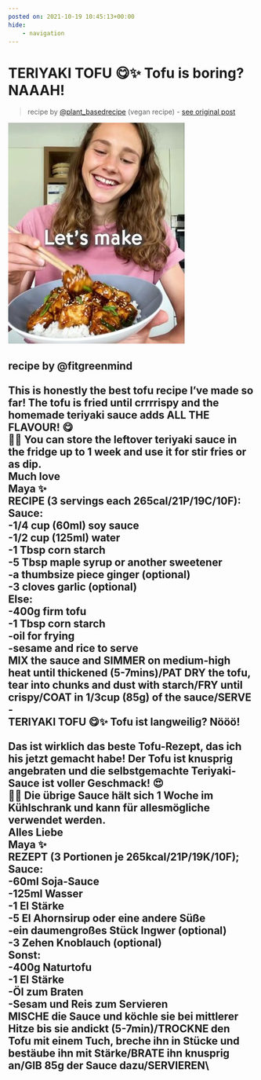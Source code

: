```yaml
---
posted on: 2021-10-19 10:45:13+00:00
hide:
    - navigation
---
```


# TERIYAKI TOFU 😋✨ Tofu is boring? NAAAH!  

> recipe by [@plant_basedrecipe](https://www.instagram.com/plant_basedrecipe/) 
(vegan recipe) - [see original post](https://instagram.com/p/CVNRK6OpLNA)

![](../img/plant_basedrecipe_19-10-2021_1010.png)

recipe by @fitgreenmind\
\
This is honestly the best tofu recipe I’ve made so far! The tofu is fried until crrrrispy and the homemade teriyaki sauce adds ALL THE FLAVOUR! 😋\
👩‍🍳 You can store the leftover teriyaki sauce in the fridge up to 1 week and use it for stir fries or as dip.\
Much love\
Maya ✨\
RECIPE (3 servings each 265cal/21P/19C/10F):\
Sauce:\
-1/4 cup (60ml) soy sauce\
-1/2 cup (125ml) water\
-1 Tbsp corn starch \
-5 Tbsp maple syrup or another sweetener \
-a thumbsize piece ginger (optional)\
-3 cloves garlic (optional) \
Else:\
-400g firm tofu\
-1 Tbsp corn starch\
-oil for frying\
-sesame and rice to serve\
MIX the sauce and SIMMER on medium-high heat until thickened (5-7mins)/PAT DRY the tofu, tear into chunks and dust with starch/FRY until crispy/COAT in 1/3cup (85g) of the sauce/SERVE\
-\
TERIYAKI TOFU 😋✨ Tofu ist langweilig? Nööö!\
\
Das ist wirklich das beste Tofu-Rezept, das ich his jetzt gemacht habe! Der Tofu ist knusprig angebraten und die selbstgemachte Teriyaki-Sauce ist voller Geschmack! 😍\
👩‍🍳 Die übrige Sauce hält sich 1 Woche im Kühlschrank und kann für allesmögliche verwendet werden.\
Alles Liebe\
Maya ✨\
REZEPT (3 Portionen je 265kcal/21P/19K/10F);\
Sauce:\
-60ml Soja-Sauce\
-125ml Wasser\
-1 El Stärke\
-5 El Ahornsirup oder eine andere Süße\
-ein daumengroßes Stück Ingwer (optional)\
-3 Zehen Knoblauch (optional)\
Sonst:\
-400g Naturtofu \
-1 El Stärke\
-Öl zum Braten\
-Sesam und Reis zum Servieren\
MISCHE die Sauce und köchle sie bei mittlerer Hitze bis sie andickt (5-7min)/TROCKNE den Tofu mit einem Tuch, breche ihn in Stücke und bestäube ihn mit Stärke/BRATE ihn knusprig an/GIB 85g der Sauce dazu/SERVIEREN\
- 